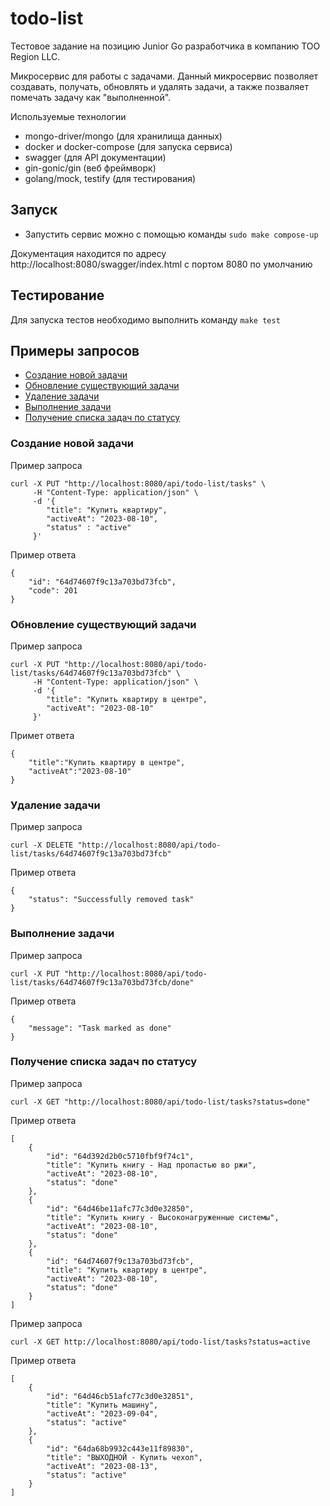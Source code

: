 # todo-list
Тестовое задание на позицию Junior Go разработчика в компанию ТОО Region LLC. 

Микросервис для работы с задачами. Данный микросервис позволяет создавать, получать, обновлять и удалять задачи, а также позваляет помечать задачу как "выполненной".


Используемые технологии

- mongo-driver/mongo (для хранилища данных)
- docker и docker-compose (для запуска сервиса)
- swagger (для API документации)
- gin-gonic/gin (веб фреймворк)
- golang/mock, testify (для тестирования)

## Запуск

- Запустить сервис можно с помощью команды `sudo make compose-up`

Документация находится по адресу http://localhost:8080/swagger/index.html с портом 8080 по умолчанию


## Тестирование

Для запуска тестов необходимо выполнить команду `make test`


## Примеры запросов

- [Создание новой задачи](#create-task)
- [Обновление существующий задачи](#update-task)
- [Удаление задачи](#delete-task)
- [Выполнение задачи](#complete-task)
- [Получение списка задач по статусу](#get-tasks-by-status)


### Создание новой задачи <a name="create-task"></a>

Пример запроса

```
curl -X PUT "http://localhost:8080/api/todo-list/tasks" \
     -H "Content-Type: application/json" \
     -d '{
        "title": "Купить квартиру",
        "activeAt": "2023-08-10",
        "status" : "active"
     }'

```

Пример ответа

```
{
    "id": "64d74607f9c13a703bd73fcb",
    "code": 201
}
```


### Обновление существующий задачи <a name="update-task"></a>

Пример запроса

```
curl -X PUT "http://localhost:8080/api/todo-list/tasks/64d74607f9c13a703bd73fcb" \
     -H "Content-Type: application/json" \
     -d '{
        "title": "Купить квартиру в центре",
        "activeAt": "2023-08-10"
     }'

```

Примет ответа

```
{
    "title":"Купить квартиру в центре",
    "activeAt":"2023-08-10"
}
```

### Удаление задачи <a name="delete-task"></a>

Пример запроса 

```
curl -X DELETE "http://localhost:8080/api/todo-list/tasks/64d74607f9c13a703bd73fcb"
```

Пример ответа

```
{
    "status": "Successfully removed task"
}
```

### Выполнение задачи <a name="complete-task"></a>

Пример запроса

```
curl -X PUT "http://localhost:8080/api/todo-list/tasks/64d74607f9c13a703bd73fcb/done"
```

Пример ответа

```
{
    "message": "Task marked as done"
}
```

### Получение списка задач по статусу <a name="get-tasks-by-status"></a>

Пример запроса

```
curl -X GET "http://localhost:8080/api/todo-list/tasks?status=done"
```

Пример ответа

```
[
    {
        "id": "64d392d2b0c5710fbf9f74c1",
        "title": "Купить книгу - Над пропастью во ржи",
        "activeAt": "2023-08-10",
        "status": "done"
    },
    {
        "id": "64d46be11afc77c3d0e32850",
        "title": "Купить книгу - Высоконагруженные системы",
        "activeAt": "2023-08-10",
        "status": "done"
    },
    {
        "id": "64d74607f9c13a703bd73fcb",
        "title": "Купить квартиру в центре",
        "activeAt": "2023-08-10",
        "status": "done"
    }
]
```

Пример запроса 

```
curl -X GET http://localhost:8080/api/todo-list/tasks?status=active
```

Пример ответа 

```
[
    {
        "id": "64d46cb51afc77c3d0e32851",
        "title": "Купить машину",
        "activeAt": "2023-09-04",
        "status": "active"
    },
    {
        "id": "64da68b9932c443e11f89830",
        "title": "ВЫХОДНОЙ - Купить чехол",
        "activeAt": "2023-08-13",
        "status": "active"
    }
]
```
